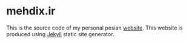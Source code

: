 mehdix.ir
=========

This is the source code of my personal pesian [website](http://mehdix.ir). This website is produced using [Jekyll](http://jekyllrb.com/) static site generator.
